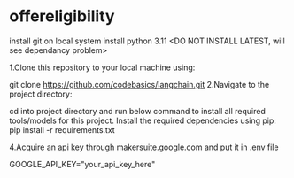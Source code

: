 # offereligibility
install git on local system
install python 3.11 <DO NOT INSTALL LATEST, will see dependancy problem>

1.Clone this repository to your local machine using:

git clone https://github.com/codebasics/langchain.git
2.Navigate to the project directory:

  cd into project directory and run below command to install all required tools/models for this project.
Install the required dependencies using pip:
  pip install -r requirements.txt

4.Acquire an api key through makersuite.google.com and put it in .env file

  GOOGLE_API_KEY="your_api_key_here"
